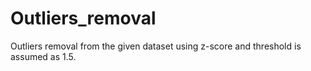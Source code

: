 # Outliers_removal
Outliers removal from the given dataset using z-score and threshold is assumed as 1.5.
